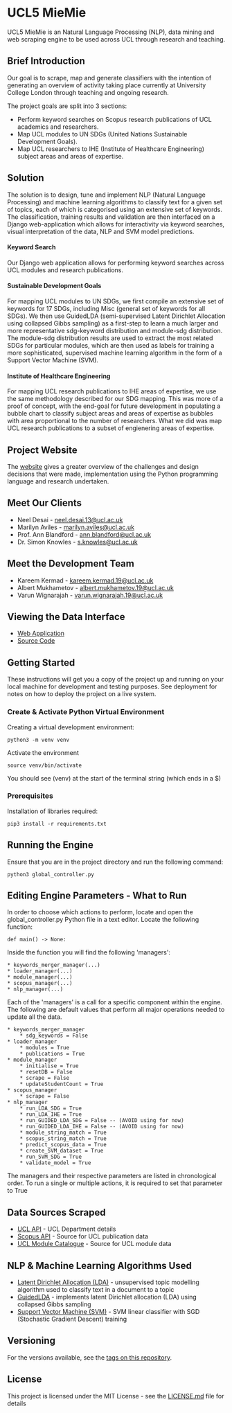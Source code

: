 # UCL5 MieMie
UCL5 MieMie is an Natural Language Processing (NLP), data mining and web scraping engine to be used across UCL through research and teaching.

## Brief Introduction
Our goal is to scrape, map and generate classifiers with the intention of generating an overview of activity taking place currently at University College London through teaching and ongoing research. 

The project goals are split into 3 sections:
* Perform keyword searches on Scopus research publications of UCL academics and researchers.
* Map UCL modules to UN SDGs (United Nations Sustainable Development Goals).
* Map UCL researchers to IHE (Institute of Healthcare Engineering) subject areas and areas of expertise.

## Solution
The solution is to design, tune and implement NLP (Natural Language Processing) and machine learning algorithms to classify text for a given set of topics, each of which is categorised using an extensive set of keywords. The classification, training results and validation are then interfaced on a Django web-application which allows for interactivity via keyword searches, visual interpretation of the data, NLP and SVM model predictions.

#### Keyword Search
Our Django web application allows for performing keyword searches across UCL modules and research publications.

#### Sustainable Development Goals 
For mapping UCL modules to UN SDGs, we first compile an extensive set of keywords for 17 SDGs, including Misc (general set of keywords for all SDGs). We then use GuidedLDA (semi-supervised Latent Dirichlet Allocation using collapsed Gibbs sampling) as a first-step to learn a much larger and more representative sdg-keyword distribution and module-sdg distribution. The module-sdg distribution results are used to extract the most related SDGs for particular modules, which are then used as labels for training a more sophisticated, supervised machine learning algorithm in the form of a Support Vector Machine (SVM).

#### Institute of Healthcare Engineering
For mapping UCL research publications to IHE areas of expertise, we use the same methodology described for our SDG mapping. This was more of a proof of concept, with the end-goal for future development in populating a bubble chart to classify subject areas and areas of expertise as bubbles with area proportional to the number of researchers. What we did was map UCL research publications to a subset of engienering areas of expertise.

## Project Website
The [website](http://www.albert-mukhametov.info/web3/) gives a greater overview of the challenges and design decisions that were made, implementation using the Python programming language and research undertaken.

## Meet Our Clients
* Neel Desai - neel.desai.13@ucl.ac.uk
* Marilyn Aviles - marilyn.aviles@ucl.ac.uk
* Prof. Ann Blandford - ann.blandford@ucl.ac.uk
* Dr. Simon Knowles - s.knowles@ucl.ac.uk

## Meet the Development Team
* Kareem Kermad - kareem.kermad.19@ucl.ac.uk
* Albert Mukhametov - albert.mukhametov.19@ucl.ac.uk
* Varun Wignarajah - varun.wignarajah.19@ucl.ac.uk

## Viewing the Data Interface
* [Web Application](https://miemiedjangoapp.azurewebsites.net)
* [Source Code](https://github.com/thatguy1104/MieMieDjango-Web-App.git)

## Getting Started
These instructions will get you a copy of the project up and running on your local machine for development and testing purposes. See deployment for notes on how to deploy the project on a live system.

### Create & Activate Python Virtual Environment
Creating a virtual development environment:
```
python3 -m venv venv
```

Activate the environment
```
source venv/bin/activate
```

You should see (venv) at the start of the terminal string (which ends in a $)
### Prerequisites
Installation of libraries required:
```
pip3 install -r requirements.txt
```

## Running the Engine
Ensure that you are in the project directory and run the following command:
```
python3 global_controller.py
```

## Editing Engine Parameters - What to Run
In order to choose which actions to perform, locate and open the global_controller.py Python file in a text editor. Locate the following function:
```
def main() -> None:
```
Inside the function you will find the following 'managers':
```
* keywords_merger_manager(...)
* loader_manager(...)
* module_manager(...)
* scopus_manager(...)
* nlp_manager(...)
```

Each of the 'managers' is a call for a specific component within the engine. The following are default values that perform all major operations needed to update all the data.

```
* keywords_merger_manager
    * sdg_keywords = False
* loader_manager
    * modules = True
    * publications = True
* module_manager
    * initialise = True
    * resetDB = False
    * scrape = False
    * updateStudentCount = True
* scopus_manager
    * scrape = False
* nlp_manager
    * run_LDA_SDG = True
    * run_LDA_IHE = True
    * run_GUIDED_LDA_SDG = False -- (AVOID using for now)
    * run_GUIDED_LDA_IHE = False -- (AVOID using for now)
    * module_string_match = True
    * scopus_string_match = True
    * predict_scopus_data = True
    * create_SVM_dataset = True
    * run_SVM_SDG = True
    * validate_model = True
```
The managers and their respective parameters are listed in chronological order. To run a single or multiple actions, it is required to set that parameter to True


## Data Sources Scraped
* [UCL API](https://uclapi.com/docs/) - UCL Department details
* [Scopus API](https://dev.elsevier.com/api_docs.html) - Source for UCL publication data
* [UCL Module Catalogue](https://www.ucl.ac.uk/module-catalogue) - Source for UCL module data

## NLP & Machine Learning Algorithms Used
* [Latent Dirichlet Allocation (LDA)](https://jmlr.org/papers/volume3/blei03a/blei03a.pdf) - unsupervised topic modelling algorithm used to classify text in a document to a topic
* [GuidedLDA](https://guidedlda.readthedocs.io/en/latest/) - implements latent Dirichlet allocation (LDA) using collapsed Gibbs sampling
* [Support Vector Machine (SVM)](https://scikit-learn.org/stable/modules/generated/sklearn.linear_model.SGDClassifier.html) -  SVM linear classifier with SGD (Stochastic Gradient Descent) training
## Versioning
For the versions available, see the [tags on this repository](https://github.com/UCLComputerScienceCOMP0016_2020_21_Team16/tags). 
## License
This project is licensed under the MIT License - see the [LICENSE.md](LICENSE.md) file for details


